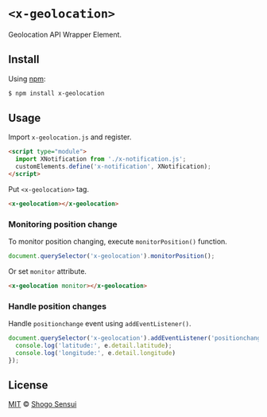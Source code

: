 # `<x-geolocation>`

Geolocation API Wrapper Element.

## Install

Using [npm](https://www.npmjs.org/package/x-geolocation):

```sh
$ npm install x-geolocation
```

## Usage

Import `x-geolocation.js` and register.

```html
<script type="module">
  import XNotification from './x-notification.js';
  customElements.define('x-notification', XNotification);
</script>
```

Put `<x-geolocation>` tag.

```html
<x-geolocation></x-geolocation>
```

### Monitoring position change

To monitor position changing, execute `monitorPosition()` function.

```js
document.querySelector('x-geolocation').monitorPosition();
```

Or set `monitor` attribute.

```html
<x-geolocation monitor></x-geolocation>
```

### Handle position changes

Handle `positionchange` event using `addEventListener()`.

```js
document.querySelector('x-geolocation').addEventListener('positionchange', function (e) {
  console.log('latitude:', e.detail.latitude);
  console.log('longitude:', e.detail.longitude)
});
```

## License

[MIT](https://1000ch.mit-license.org) © [Shogo Sensui](https://github.com/1000ch)
